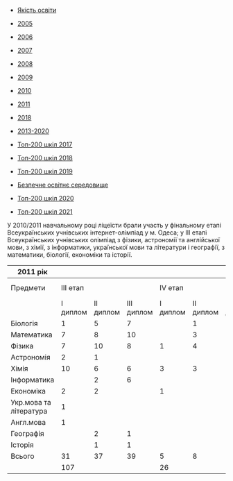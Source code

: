 - [Якість освіти](/info/education/)

- [2005](/info/education/2005/)

- [2006](/info/education/2006/)

- [2007](/info/education/2007/)

- [2008](/info/education/2008/)

- [2009](/info/education/2009/)

- [2010](/info/education/2010/)

- [2011](/info/education/2011/)

- [2018](/info/education/2018/)

- [2013-2020](/info/education/2013-2020/)

- [Топ-200 шкіл 2017](/info/education/топ-200-шкіл-2017/)

- [Топ-200 шкіл 2018](/info/education/топ-200-шкіл-2018/)

- [Топ-200 шкіл 2019](/info/education/топ-200-шкіл-2019/)

- [Безпечне освітнє середовище](/info/education/безпечне-освітнє-середовище/)

- [Топ-200 шкіл 2020](/info/education/топ-200-шкіл-2020/)

- [Топ-200 шкіл 2021](/info/education/топ-200-шкіл-2021/)


У 2010/2011 навчальному році ліцеїсти брали участь у фінальному етапі Всеукраїнських учнівських інтернет-олімпіад у м. Одеса; у ІІІ етапі Всеукраїнських учнівських олімпіад з фізики, астрономії та англійської мови, з хімії, з інформатики, української мови та літератури і географії, з математики, біології, економіки та історії.

|        2011 рік        |          |           |            |          |           |            |                      |     |
| ---------------------- | -------- | --------- | ---------- | -------- | --------- | ---------- | -------------------- | --- |
|        Предмети        | III етап |           |            | IV етап  |           |            | Міжнародні олімпіади |     |
|                        | I диплом | II диплом | III диплом | I диплом | II диплом | III диплом |      Відбір МО       | МО  |
|        Біологія        |    1     |     5     |     7      |          |     1     |            |                      |     |
|       Математика       |    7     |     8     |     10     |          |     3     |     3      |          1           |     |
|         Фізика         |    7     |    10     |     8      |    1     |     4     |     2      |          4           |     |
|       Астрономія       |    2     |     1     |            |          |           |            |                      |     |
|         Хімія          |    10    |     6     |     6      |    3     |     3     |     3      |          1           |     |
|      Інформатика       |          |     2     |     6      |          |           |            |                      |     |
|       Економіка        |    2     |     2     |            |    1     |           |            |                      |     |
| Укр.мова та література |    1     |           |            |          |           |            |                      |     |
|       Англ.мова        |    1     |           |            |          |           |            |                      |     |
|       Географія        |          |     2     |     1      |          |           |     1      |                      |     |
|        Історія         |          |     1     |     1      |          |           |            |                      |     |
|         Всього         |    31    |    37     |     39     |    5     |     8     |     11     |                      |     |
|                        |   107    |           |            |    26    |           |            |          6           |     |

